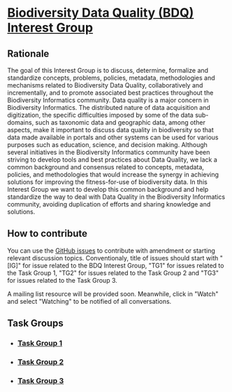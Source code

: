 # [Biodiversity Data Quality (BDQ) Interest Group](https://tdwg.github.io/bdq/)

## Rationale

The goal of this Interest Group is to discuss, determine, formalize and standardize concepts, problems, policies, metadata, methodologies and mechanisms related to Biodiversity Data Quality, collaboratively and incrementally, and to promote associated best practices throughout the Biodiversity Informatics community. Data quality is a major concern in Biodiversity Informatics. The distributed nature of data acquisition and digitization, the specific difficulties imposed by some of the data sub-domains, such as taxonomic data and geographic data, among other aspects, make it important to discuss data quality in biodiversity so that data made available in portals and other systems can be used for various purposes such as education, science, and decision making. Although several initiatives in the Biodiversity Informatics community have been striving to develop tools and best practices about Data Quality, we lack a common background and consensus related to concepts, metadata, policies, and methodologies that would increase the synergy in achieving solutions for improving the fitness-for-use of biodiversity data. In this Interest Group we want to develop this common background and help standardize the way to deal with Data Quality in the Biodiversity Informatics community, avoiding duplication of efforts and sharing knowledge and solutions.

## How to contribute

You can use the [GitHub issues](https://github.com/tdwg/bdq/issues) to contribute with amendment or starting relevant discussion topics.
Conventionaly, title of issues should start with "[IG]" for issue related to the BDQ Interest Group, "TG1" for issues related to the Task Group 1, "TG2" for issues related to the Task Group 2 and "TG3" for issues related to the Task Group 3.

A mailing list resource will be provided soon. Meanwhile, click in "Watch" and select "Watching" to be notified of all conversations.

## Task Groups

- ### [Task Group 1](https://tdwg.github.io/bdq/tg1/)

- ### [Task Group 2](https://tdwg.github.io/bdq/tg2/)

- ### [Task Group 3](https://tdwg.github.io/bdq/tg3/)
